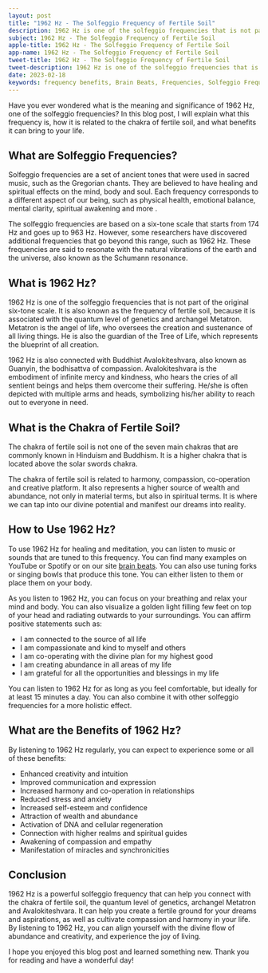 ```yaml
---
layout: post
title: "1962 Hz - The Solfeggio Frequency of Fertile Soil"
description: 1962 Hz is one of the solfeggio frequencies that is not part of the original six-tone scale. It is also known as the frequency of fertile soil, because it is associated with the quantum level of genetics and archangel Metatron.
subject: 1962 Hz - The Solfeggio Frequency of Fertile Soil
apple-title: 1962 Hz - The Solfeggio Frequency of Fertile Soil
app-name: 1962 Hz - The Solfeggio Frequency of Fertile Soil
tweet-title: 1962 Hz - The Solfeggio Frequency of Fertile Soil
tweet-description: 1962 Hz is one of the solfeggio frequencies that is not part of the original six-tone scale. It is also known as the frequency of fertile soil, because it is associated with the quantum level of genetics and archangel Metatron.
date: 2023-02-18
keywords: frequency benefits, Brain Beats, Frequencies, Solfeggio Frequency, chakra of fertile soil, 1962 Hz, Brain wave entrainment, sound therapy, 1962 Hz frequency benefits
---
```


Have you ever wondered what is the meaning and significance of 1962 Hz, one of the solfeggio frequencies? In this blog post, I will explain what this frequency is, how it is related to the chakra of fertile soil, and what benefits it can bring to your life.

## What are Solfeggio Frequencies?

Solfeggio frequencies are a set of ancient tones that were used in sacred music, such as the Gregorian chants. They are believed to have healing and spiritual effects on the mind, body and soul. Each frequency corresponds to a different aspect of our being, such as physical health, emotional balance, mental clarity, spiritual awakening and more .

The solfeggio frequencies are based on a six-tone scale that starts from 174 Hz and goes up to 963 Hz. However, some researchers have discovered additional frequencies that go beyond this range, such as 1962 Hz. These frequencies are said to resonate with the natural vibrations of the earth and the universe, also known as the Schumann resonance.

## What is 1962 Hz?

1962 Hz is one of the solfeggio frequencies that is not part of the original six-tone scale. It is also known as the frequency of fertile soil, because it is associated with the quantum level of genetics and archangel Metatron. Metatron is the angel of life, who oversees the creation and sustenance of all living things. He is also the guardian of the Tree of Life, which represents the blueprint of all creation.

1962 Hz is also connected with Buddhist Avalokiteshvara, also known as Guanyin, the bodhisattva of compassion. Avalokiteshvara is the embodiment of infinite mercy and kindness, who hears the cries of all sentient beings and helps them overcome their suffering. He/she is often depicted with multiple arms and heads, symbolizing his/her ability to reach out to everyone in need.

## What is the Chakra of Fertile Soil?

The chakra of fertile soil is not one of the seven main chakras that are commonly known in Hinduism and Buddhism. It is a higher chakra that is located above the solar swords chakra.

The chakra of fertile soil is related to harmony, compassion, co-operation and creative platform. It also represents a higher source of wealth and abundance, not only in material terms, but also in spiritual terms. It is where we can tap into our divine potential and manifest our dreams into reality.

## How to Use 1962 Hz?

To use 1962 Hz for healing and meditation, you can listen to music or sounds that are tuned to this frequency. You can find many examples on YouTube or Spotify or on our site [brain beats](https://brain-beats.in/solfeggio-frequency.html). You can also use tuning forks or singing bowls that produce this tone. You can either listen to them or place them on your body.

As you listen to 1962 Hz, you can focus on your breathing and relax your mind and body. You can also visualize a golden light filling few feet on top of your head and radiating outwards to your surroundings. You can affirm positive statements such as:

- I am connected to the source of all life
- I am compassionate and kind to myself and others
- I am co-operating with the divine plan for my highest good
- I am creating abundance in all areas of my life
- I am grateful for all the opportunities and blessings in my life

You can listen to 1962 Hz for as long as you feel comfortable, but ideally for at least 15 minutes a day. You can also combine it with other solfeggio frequencies for a more holistic effect.

## What are the Benefits of 1962 Hz?

By listening to 1962 Hz regularly, you can expect to experience some or all of these benefits:

- Enhanced creativity and intuition
- Improved communication and expression
- Increased harmony and co-operation in relationships
- Reduced stress and anxiety
- Increased self-esteem and confidence
- Attraction of wealth and abundance
- Activation of DNA and cellular regeneration
- Connection with higher realms and spiritual guides
- Awakening of compassion and empathy
- Manifestation of miracles and synchronicities

## Conclusion

1962 Hz is a powerful solfeggio frequency that can help you connect with the chakra of fertile soil, the quantum level of genetics, archangel Metatron and Avalokiteshvara. It can help you create a fertile ground for your dreams and aspirations, as well as cultivate compassion and harmony in your life. By listening to 1962 Hz, you can align yourself with the divine flow of abundance and creativity, and experience the joy of living.

I hope you enjoyed this blog post and learned something new.  Thank you for reading and have a wonderful day!